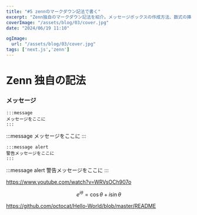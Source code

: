 ```yaml
---
title: "#5 zennのマークダウン記法で書く"
excerpt: "Zenn独自のマークダウン記法を紹介。メッセージボックスの作成方法、数式の挿入、YouTubeの埋め込み、GitHubリンクの表示など、Zenn特有の機能を使った記事の書き方を解説します。"
coverImage: "/assets/blog/03/cover.jpg"
date: "2024/06/19 11:10"

ogImage:
  url: "/assets/blog/03/cover.jpg"
tags: ['next.js','zenn']
---
```




# Zenn 独自の記法

### メッセージ

```
:::message
メッセージをここに
:::
```

:::message
メッセージをここに
:::

```
:::message alert
警告メッセージをここに
:::
```

:::message alert
警告メッセージをここに
:::

https://www.youtube.com/watch?v=WRVsOCh907o


$$
e^{i\theta} = \cos\theta + i\sin\theta
$$


https://github.com/octocat/Hello-World/blob/master/README


